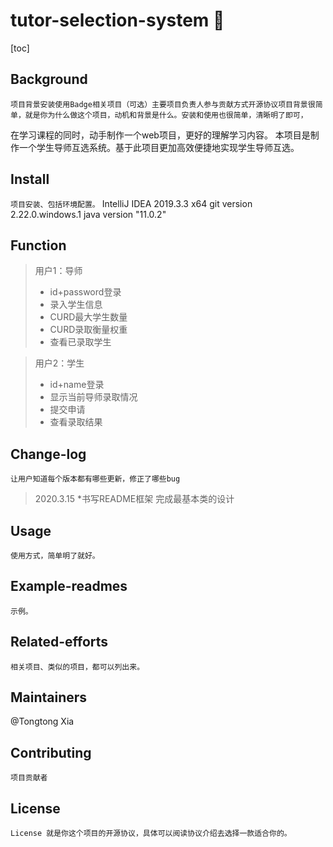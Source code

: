# tutor-selection-system :raising_hand:
[toc]
## Background</a>
```项目背景安装使用Badge相关项目（可选）主要项目负责人参与贡献方式开源协议项目背景很简单，就是你为什么做这个项目，动机和背景是什么。安装和使用也很简单，清晰明了即可，```

在学习课程的同时，动手制作一个web项目，更好的理解学习内容。
本项目是制作一个学生导师互选系统。基于此项目更加高效便捷地实现学生导师互选。

## Install
```项目安装、包括环境配置。```
IntelliJ IDEA 2019.3.3 x64
git version 2.22.0.windows.1
java version "11.0.2"

## Function
>用户1：导师
>* id+password登录
>* 录入学生信息
>* CURD最大学生数量
>* CURD录取衡量权重
>* 查看已录取学生

>用户2：学生
>* id+name登录
>* 显示当前导师录取情况
>* 提交申请
>* 查看录取结果

## Change-log
```让用户知道每个版本都有哪些更新，修正了哪些bug```
>    2020.3.15
>*书写README框架 完成最基本类的设计


## Usage
```使用方式，简单明了就好。```

## Example-readmes
```示例。```

## Related-efforts
```相关项目、类似的项目，都可以列出来。```

## Maintainers
@Tongtong Xia
## Contributing
```项目贡献者```

## License
```License 就是你这个项目的开源协议，具体可以阅读协议介绍去选择一款适合你的。```